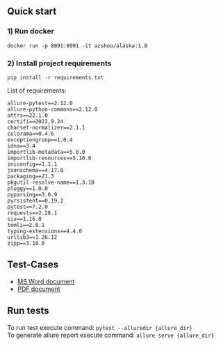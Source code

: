 ## Quick start
### 1) Run docker
```docker run -p 8091:8091 -it azshoo/alaska:1.0```
### 2) Install project requirements
```pip install -r requirements.txt```

List of requirements:
```
allure-pytest==2.12.0
allure-python-commons==2.12.0
attrs==22.1.0
certifi==2022.9.24
charset-normalizer==2.1.1
colorama==0.4.6
exceptiongroup==1.0.4
idna==3.4
importlib-metadata==5.0.0
importlib-resources==5.10.0
iniconfig==1.1.1
jsonschema==4.17.0
packaging==21.3
pkgutil-resolve-name==1.3.10
pluggy==1.0.0
pyparsing==3.0.9
pyrsistent==0.19.2
pytest==7.2.0
requests==2.28.1
six==1.16.0
tomli==2.0.1
typing-extensions==4.4.0
urllib3==1.26.12
zipp==3.10.0
```

## Test-Cases
* [MS Word document](https://github.com/EPoleshchuk/bear_test_task/blob/master/TestCases.docx)
* [PDF document](https://github.com/EPoleshchuk/bear_test_task/blob/master/TestCases.pdf)

## Run tests
To run test execute command: ```pytest --alluredir {allure_dir}```  
To generate allure report execute command: ```allure serve {allure_dir}```
